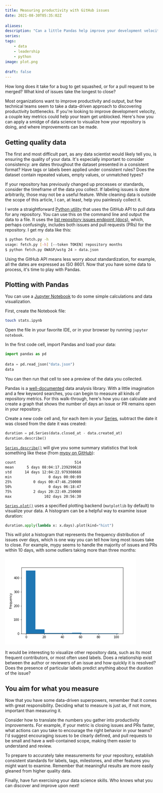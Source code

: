 ```yaml
---
title: Measuring productivity with GitHub issues
date: 2021-08-30T05:35:02Z

aliases:
description: "Can a little Pandas help improve your development velocity?"
series:
tags:
    - data
    - leadership
    - python
image: plot.png
 
draft: false
---
```


How long does it take for a bug to get squashed, or for a pull request to be merged? What kind of issues take the longest to close?

Most organizations want to improve productivity and output, but few technical teams seem to take a data-driven approach to discovering productivity bottlenecks. If you're looking to improve development velocity, a couple key metrics could help your team get unblocked. Here's how you can apply a smidge of data science to visualize how your repository is doing, and where improvements can be made.

## Getting quality data

The first and most difficult part, as any data scientist would likely tell you, is ensuring the quality of your data. It's especially important to consider consistency: are dates throughout the dataset presented in a consistent format? Have tags or labels been applied under consistent rules? Does the dataset contain repeated values, empty values, or unmatched types?

If your repository has previously changed up processes or standards, consider the timeframe of the data you collect. If labeling issues is done arbitrarily, those may not be a useful feature. While cleaning data is outside the scope of this article, I can, at least, help you painlessly collect it.

I wrote a straightforward [Python utility](https://github.com/victoriadrake/got-issues/) that uses the GitHub API to pull data for any repository. You can use this on the command line and output the data to a file. It uses the [list repository issues endpoint (docs)](https://docs.github.com/en/rest/reference/issues#list-repository-issues), which, perhaps confusingly, includes both issues and pull requests (PRs) for the repository. I get my data like this:

```sh
$ python fetch.py -h
usage: fetch.py [-h] [--token TOKEN] repository months
$ python fetch.py OWASP/wstg 24 > data.json
```

Using the GitHub API means less worry about standardization, for example, all the dates are expressed as ISO 8601. Now that you have some data to process, it's time to play with Pandas.

## Plotting with Pandas

You can use a [Jupyter Notebook](https://jupyter.org/) to do some simple calculations and data visualization.

First, create the Notebook file:

```sh
touch stats.ipynb
```

Open the file in your favorite IDE, or in your browser by running `jupyter notebook`.

In the first code cell, import Pandas and load your data:

```py
import pandas as pd

data = pd.read_json("data.json")
data
```

You can then run that cell to see a preview of the data you collected.

Pandas is a [well-documented](https://pandas.pydata.org/pandas-docs/stable/index.html) data analysis library. With a little imagination and a few keyword searches, you can begin to measure all kinds of repository metrics. For this walk-through, here's how you can calculate and create a graph that shows the number of days an issue or PR remains open in your repository.

Create a new code cell and, for each item in your [Series](https://pandas.pydata.org/pandas-docs/stable/reference/api/pandas.Series.html), subtract the date it was closed from the date it was created:

```py
duration = pd.Series(data.closed_at - data.created_at)
duration.describe()
```

[`Series.describe()`](https://pandas.pydata.org/pandas-docs/stable/reference/api/pandas.Series.describe.html) will give you some summary statistics that look something like these (from [mypy on GitHub](https://github.com/python/mypy)):

```text
count                           514
mean      5 days 08:04:17.239299610
std      14 days 12:04:22.979308668
min                 0 days 00:00:09
25%          0 days 00:47:46.250000
50%                 0 days 06:18:47
75%          2 days 20:22:49.250000
max               102 days 20:56:30
```

[`Series.plot()`](https://pandas.pydata.org/pandas-docs/stable/reference/api/pandas.Series.plot.html?) uses a specified plotting backend (`matplotlib` by default) to visualize your data. A histogram can be a helpful way to examine issue duration:

```py
duration.apply(lambda x: x.days).plot(kind="hist")
```

This will plot a histogram that represents the frequency distribution of issues over days, which is one way you can tell how long most issues take to close. For example, mypy seems to handle the majority of issues and PRs within 10 days, with some outliers taking more than three months:

![Histogram for mypy issues over the last six months](plot.png)

It would be interesting to visualize other repository data, such as its most frequent contributors, or most often used labels. Does a relationship exist between the author or reviewers of an issue and how quickly it is resolved? Does the presence of particular labels predict anything about the duration of the issue?

## You aim for what you measure

Now that you have some data-driven superpowers, remember that it comes with great responsibility. Deciding what to measure is just as, if not more, important than measuring it.

Consider how to translate the numbers you gather into productivity improvements. For example, if your metric is closing issues and PRs faster, what actions can you take to encourage the right behavior in your teams? I'd suggest encouraging issues to be clearly defined, and pull requests to be small and have a well-contained scope, making them easier to understand and review.

To prepare to accurately take measurements for your repository, establish consistent standards for labels, tags, milestones, and other features you might want to examine. Remember that meaningful results are more easily gleaned from higher quality data.

Finally, have fun exercising your data science skills. Who knows what you can discover and improve upon next!
